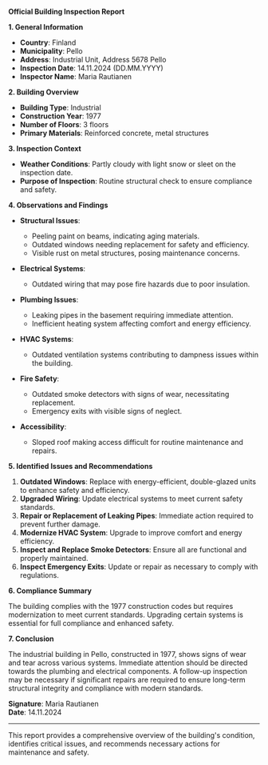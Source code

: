 

**Official Building Inspection Report**

**1. General Information**
- **Country**: Finland
- **Municipality**: Pello
- **Address**: Industrial Unit, Address 5678 Pello
- **Inspection Date**: 14.11.2024 (DD.MM.YYYY)
- **Inspector Name**: Maria Rautianen

**2. Building Overview**
- **Building Type**: Industrial
- **Construction Year**: 1977
- **Number of Floors**: 3 floors
- **Primary Materials**: Reinforced concrete, metal structures

**3. Inspection Context**
- **Weather Conditions**: Partly cloudy with light snow or sleet on the inspection date.
- **Purpose of Inspection**: Routine structural check to ensure compliance and safety.

**4. Observations and Findings**

- **Structural Issues**:
  - Peeling paint on beams, indicating aging materials.
  - Outdated windows needing replacement for safety and efficiency.
  - Visible rust on metal structures, posing maintenance concerns.

- **Electrical Systems**:
  - Outdated wiring that may pose fire hazards due to poor insulation.

- **Plumbing Issues**:
  - Leaking pipes in the basement requiring immediate attention.
  - Inefficient heating system affecting comfort and energy efficiency.

- **HVAC Systems**:
  - Outdated ventilation systems contributing to dampness issues within the building.

- **Fire Safety**:
  - Outdated smoke detectors with signs of wear, necessitating replacement.
  - Emergency exits with visible signs of neglect.

- **Accessibility**:
  - Sloped roof making access difficult for routine maintenance and repairs.

**5. Identified Issues and Recommendations**

1. **Outdated Windows**: Replace with energy-efficient, double-glazed units to enhance safety and efficiency.
2. **Upgraded Wiring**: Update electrical systems to meet current safety standards.
3. **Repair or Replacement of Leaking Pipes**: Immediate action required to prevent further damage.
4. **Modernize HVAC System**: Upgrade to improve comfort and energy efficiency.
5. **Inspect and Replace Smoke Detectors**: Ensure all are functional and properly maintained.
6. **Inspect Emergency Exits**: Update or repair as necessary to comply with regulations.

**6. Compliance Summary**

The building complies with the 1977 construction codes but requires modernization to meet current standards. Upgrading certain systems is essential for full compliance and enhanced safety.

**7. Conclusion**

The industrial building in Pello, constructed in 1977, shows signs of wear and tear across various systems. Immediate attention should be directed towards the plumbing and electrical components. A follow-up inspection may be necessary if significant repairs are required to ensure long-term structural integrity and compliance with modern standards.

**Signature**: Maria Rautianen  
**Date**: 14.11.2024

---

This report provides a comprehensive overview of the building's condition, identifies critical issues, and recommends necessary actions for maintenance and safety.